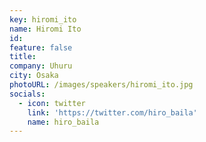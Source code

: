 ```yaml
---
key: hiromi_ito
name: Hiromi Ito
id: 
feature: false
title: 
company: Uhuru
city: Osaka
photoURL: /images/speakers/hiromi_ito.jpg
socials:
  - icon: twitter
    link: 'https://twitter.com/hiro_baila'
    name: hiro_baila
---
```

